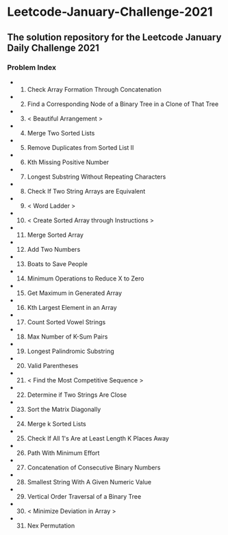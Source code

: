 # Leetcode-January-Challenge-2021

## The solution repository for the Leetcode January Daily Challenge 2021

### Problem Index

* 01) Check Array Formation Through Concatenation
* 02) Find a Corresponding Node of a Binary Tree in a Clone of That Tree
* 03) < Beautiful Arrangement >
* 04) Merge Two Sorted Lists 
* 05) Remove Duplicates from Sorted List II 
* 06) Kth Missing Positive Number 
* 07) Longest Substring Without Repeating Characters
* 08) Check If Two String Arrays are Equivalent 
* 09) < Word Ladder >
* 10) < Create Sorted Array through Instructions >
* 11) Merge Sorted Array
* 12) Add Two Numbers
* 13) Boats to Save People
* 14) Minimum Operations to Reduce X to Zero
* 15) Get Maximum in Generated Array
* 16) Kth Largest Element in an Array
* 17) Count Sorted Vowel Strings
* 18) Max Number of K-Sum Pairs
* 19) Longest Palindromic Substring 
* 20) Valid Parentheses
* 21) < Find the Most Competitive Sequence > 
* 22) Determine if Two Strings Are Close
* 23) Sort the Matrix Diagonally 
* 24) Merge k Sorted Lists
* 25) Check If All 1's Are at Least Length K Places Away
* 26) Path With Minimum Effort
* 27) Concatenation of Consecutive Binary Numbers
* 28) Smallest String With A Given Numeric Value
* 29) Vertical Order Traversal of a Binary Tree
* 30) < Minimize Deviation in Array >
* 31) Nex Permutation 
